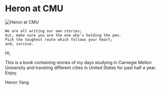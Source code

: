 Heron at CMU
=======

![Heron at CMU](http://heronyang.gitbooks.io/cmu/content/images/cover.jpg)

```
We are all writing our own stories;
but, make sure you are the one who's holding the pen.
Pick the toughest route which follows your heart;
and, survive.
```

Hi,

This is a book containing stories of my days studying in Carnegie Mellon University and traveling different cities in United States for past half a year. Enjoy.

Heron Yang
